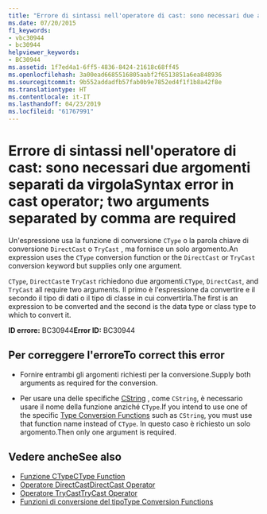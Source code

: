 ```yaml
---
title: "Errore di sintassi nell'operatore di cast: sono necessari due argomenti separati da virgola"
ms.date: 07/20/2015
f1_keywords:
- vbc30944
- bc30944
helpviewer_keywords:
- BC30944
ms.assetid: 1f7ed4a1-6ff5-4836-8424-21618c68ff45
ms.openlocfilehash: 3a00ead6685516805aabf2f6513851a6ea848936
ms.sourcegitcommit: 9b552addadfb57fab0b9e7852ed4f1f1b8a42f8e
ms.translationtype: HT
ms.contentlocale: it-IT
ms.lasthandoff: 04/23/2019
ms.locfileid: "61767991"
---
```

# <a name="syntax-error-in-cast-operator-two-arguments-separated-by-comma-are-required"></a><span data-ttu-id="cb711-102">Errore di sintassi nell'operatore di cast: sono necessari due argomenti separati da virgola</span><span class="sxs-lookup"><span data-stu-id="cb711-102">Syntax error in cast operator; two arguments separated by comma are required</span></span>
<span data-ttu-id="cb711-103">Un'espressione usa la funzione di conversione `CType` o la parola chiave di conversione `DirectCast` o `TryCast` , ma fornisce un solo argomento.</span><span class="sxs-lookup"><span data-stu-id="cb711-103">An expression uses the `CType` conversion function or the `DirectCast` or `TryCast` conversion keyword but supplies only one argument.</span></span>  
  
 <span data-ttu-id="cb711-104">`CType`, `DirectCast`e `TryCast` richiedono due argomenti.</span><span class="sxs-lookup"><span data-stu-id="cb711-104">`CType`, `DirectCast`, and `TryCast` all require two arguments.</span></span> <span data-ttu-id="cb711-105">Il primo è l'espressione da convertire e il secondo il tipo di dati o il tipo di classe in cui convertirla.</span><span class="sxs-lookup"><span data-stu-id="cb711-105">The first is an expression to be converted and the second is the data type or class type to which to convert it.</span></span>  
  
 <span data-ttu-id="cb711-106">**ID errore:** BC30944</span><span class="sxs-lookup"><span data-stu-id="cb711-106">**Error ID:** BC30944</span></span>  
  
## <a name="to-correct-this-error"></a><span data-ttu-id="cb711-107">Per correggere l'errore</span><span class="sxs-lookup"><span data-stu-id="cb711-107">To correct this error</span></span>  
  
- <span data-ttu-id="cb711-108">Fornire entrambi gli argomenti richiesti per la conversione.</span><span class="sxs-lookup"><span data-stu-id="cb711-108">Supply both arguments as required for the conversion.</span></span>  
  
- <span data-ttu-id="cb711-109">Per usare una delle specifiche [CString](../../visual-basic/language-reference/functions/type-conversion-functions.md) , come `CString`, è necessario usare il nome della funzione anziché `CType`.</span><span class="sxs-lookup"><span data-stu-id="cb711-109">If you intend to use one of the specific [Type Conversion Functions](../../visual-basic/language-reference/functions/type-conversion-functions.md) such as `CString`, you must use that function name instead of `CType`.</span></span> <span data-ttu-id="cb711-110">In questo caso è richiesto un solo argomento.</span><span class="sxs-lookup"><span data-stu-id="cb711-110">Then only one argument is required.</span></span>  
  
## <a name="see-also"></a><span data-ttu-id="cb711-111">Vedere anche</span><span class="sxs-lookup"><span data-stu-id="cb711-111">See also</span></span>

- [<span data-ttu-id="cb711-112">Funzione CType</span><span class="sxs-lookup"><span data-stu-id="cb711-112">CType Function</span></span>](../../visual-basic/language-reference/functions/ctype-function.md)
- [<span data-ttu-id="cb711-113">Operatore DirectCast</span><span class="sxs-lookup"><span data-stu-id="cb711-113">DirectCast Operator</span></span>](../../visual-basic/language-reference/operators/directcast-operator.md)
- [<span data-ttu-id="cb711-114">Operatore TryCast</span><span class="sxs-lookup"><span data-stu-id="cb711-114">TryCast Operator</span></span>](../../visual-basic/language-reference/operators/trycast-operator.md)
- [<span data-ttu-id="cb711-115">Funzioni di conversione del tipo</span><span class="sxs-lookup"><span data-stu-id="cb711-115">Type Conversion Functions</span></span>](../../visual-basic/language-reference/functions/type-conversion-functions.md)
